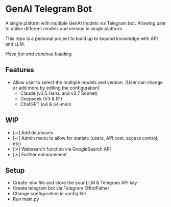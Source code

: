 # GenAI Telegram Bot
A single plaform with multiple GenAI models via Telegram bot. Allowing user to utilise different models and version in single platform.

This repo is a personal project to build up to expand knowledge with API and LLM.   

*Have fun and continue building.*

## Features
- Allow user to select the multiple models and version. [User can change or add more by editing the configuration]
    - Claude (v3.5 Haiku and v3.7 Sonnet)
    - Deepseek (V3 & R1)
    - ChatGPT (o4 & o4-mini)

##  WIP
- [&check;] Add databases
- [&check;] Admin menu to allow for statistc (users, API cost, access control, etc)
- [&cross;] Websearch function via GoogleSearch API
- [&cross;] Further enhancement

## Setup
- Create .env file and store the your LLM & Telegram API key
- Create telegram bot via Telegram @BotFather
- Change configuration in config file
- Run main.py
